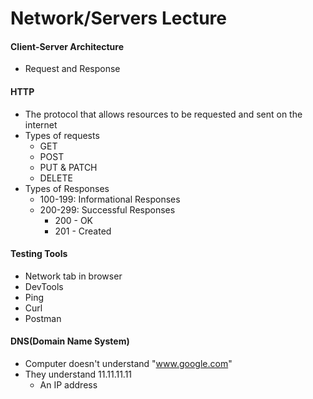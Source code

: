 # Network/Servers Lecture 

#### Client-Server Architecture
- Request and Response

#### HTTP
- The protocol that allows resources to be requested and sent on the internet 
- Types of requests
    - GET
    - POST
    - PUT & PATCH
    - DELETE
- Types of Responses 
    - 100-199: Informational Responses
    - 200-299: Successful Responses
        - 200 - OK
        - 201 - Created

#### Testing Tools 
- Network tab in browser
- DevTools
- Ping 
- Curl 
- Postman

#### DNS(Domain Name System)
- Computer doesn't understand "www.google.com"
- They understand 11.11.11.11
    - An IP address
